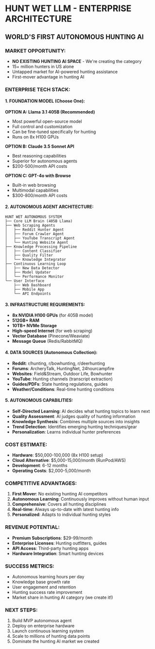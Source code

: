 # HUNT WET LLM - ENTERPRISE ARCHITECTURE
## WORLD'S FIRST AUTONOMOUS HUNTING AI

### MARKET OPPORTUNITY:
- **NO EXISTING HUNTING AI SPACE** - We're creating the category
- 15+ million hunters in US alone
- Untapped market for AI-powered hunting assistance
- First-mover advantage in hunting AI

### ENTERPRISE TECH STACK:

#### 1. FOUNDATION MODEL (Choose One):
**OPTION A: Llama 3.1 405B (Recommended)**
- Most powerful open-source model
- Full control and customization
- Can be fine-tuned specifically for hunting
- Runs on 8x H100 GPUs

**OPTION B: Claude 3.5 Sonnet API**
- Best reasoning capabilities
- Superior for autonomous agents
- $200-500/month API costs

**OPTION C: GPT-4o with Browse**
- Built-in web browsing
- Multimodal capabilities
- $300-800/month API costs

#### 2. AUTONOMOUS AGENT ARCHITECTURE:
```
HUNT WET AUTONOMOUS SYSTEM
├── Core LLM Brain (405B Llama)
├── Web Scraping Agents
│   ├── Reddit Hunter Agent
│   ├── Forum Crawler Agent
│   ├── YouTube Transcript Agent
│   └── Hunting Website Agent
├── Knowledge Processing Pipeline
│   ├── Content Classifier
│   ├── Quality Filter
│   └── Knowledge Integrator
├── Continuous Learning Loop
│   ├── New Data Detector
│   ├── Model Updater
│   └── Performance Monitor
└── User Interface
    ├── Web Dashboard
    ├── Mobile App
    └── API Endpoints
```

#### 3. INFRASTRUCTURE REQUIREMENTS:
- **8x NVIDIA H100 GPUs** (for 405B model)
- **512GB+ RAM**
- **10TB+ NVMe Storage**
- **High-speed Internet** (for web scraping)
- **Vector Database** (Pinecone/Weaviate)
- **Message Queue** (Redis/RabbitMQ)

#### 4. DATA SOURCES (Autonomous Collection):
- **Reddit**: r/hunting, r/bowhunting, r/deerhunting
- **Forums**: ArcheryTalk, HuntingNet, 24hourcampfire
- **Websites**: Field&Stream, Outdoor Life, Bowhunter
- **YouTube**: Hunting channels (transcript extraction)
- **Guides/PDFs**: State hunting regulations, guides
- **Weather/Conditions**: Real-time hunting conditions

#### 5. AUTONOMOUS CAPABILITIES:
- **Self-Directed Learning**: AI decides what hunting topics to learn next
- **Quality Assessment**: AI judges quality of hunting information
- **Knowledge Synthesis**: Combines multiple sources into insights
- **Trend Detection**: Identifies emerging hunting techniques/gear
- **Personalization**: Learns individual hunter preferences

### COST ESTIMATE:
- **Hardware**: $50,000-100,000 (8x H100 setup)
- **Cloud Alternative**: $5,000-15,000/month (RunPod/AWS)
- **Development**: 6-12 months
- **Operating Costs**: $2,000-5,000/month

### COMPETITIVE ADVANTAGES:
1. **First Mover**: No existing hunting AI competitors
2. **Autonomous Learning**: Continuously improves without human input
3. **Comprehensive**: Covers all hunting disciplines
4. **Real-time**: Always up-to-date with latest hunting info
5. **Personalized**: Adapts to individual hunting styles

### REVENUE POTENTIAL:
- **Premium Subscriptions**: $29-99/month
- **Enterprise Licenses**: Hunting outfitters, guides
- **API Access**: Third-party hunting apps
- **Hardware Integration**: Smart hunting devices

### SUCCESS METRICS:
- Autonomous learning hours per day
- Knowledge base growth rate
- User engagement and retention
- Hunting success rate improvement
- Market share in hunting AI category (we create it!)

### NEXT STEPS:
1. Build MVP autonomous agent
2. Deploy on enterprise hardware
3. Launch continuous learning system
4. Scale to millions of hunting data points
5. Dominate the hunting AI market we created